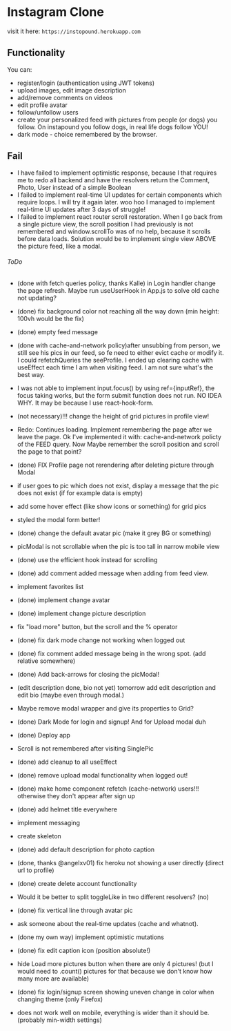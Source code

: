 #  Instagram Clone

visit it here: `https://instopound.herokuapp.com`

## Functionality
You can:
- register/login (authentication using JWT tokens)
- upload images, edit image description
- add/remove comments on videos
- edit profile avatar
- follow/unfollow users
- create your personalized feed with pictures from people (or dogs) you follow. On instapound you follow dogs, in real life dogs follow YOU!
- dark mode - choice remembered by the browser.


## Fail

- I have failed to implement optimistic response, because I that requires me to redo all backend and have the resolvers return the Comment, Photo, User instead of a simple Boolean
- I failed to implement real-time UI updates for certain components which require loops. I will try it again later. 
woo hoo I managed to implement real-time UI updates after 3 days of struggle!
- I failed to implement react router scroll restoration. When I go back from a single picture view, the scroll position I had previously is not remembered and window.scrollTo was of no help, because it scrolls before data loads. Solution would be to implement single view ABOVE the picture feed, like a modal.


###### ToDo
- (done with fetch queries policy, thanks Kalle) in Login handler change the page refresh. Maybe run useUserHook in App.js to solve 
old cache not updating? 
- (done) fix background color not reaching all the way down (min height: 100vh would be the fix) 
- (done) empty feed message 
- (done with cache-and-network policy)after unsubbing from person, we still see his pics in our feed, so fe need to either evict cache or modify it. I could refetchQueries the seeProfile. I ended up clearing cache with useEffect each time I am when visiting feed. I am not sure what's the best way. 
- I was not able to implement input.focus() by using ref={inputRef}, the focus taking works, but the form submit function does not run. NO IDEA WHY. It may be because I use react-hook-form. 
- (not necessary)!!! change the height of grid pictures in profile view! 
- Redo: Continues loading. Implement remembering the page after we leave the page. Ok I've implemented it with: cache-and-network policty of the FEED query. Now Maybe remember the scroll position and scroll the page to that point?
- (done) FIX Profile page not rerendering after deleting picture through Modal
- if user goes to pic which does not exist, display a message that the pic does not exist (if for example data is empty)

- add some hover effect (like show icons or something) for grid pics
- styled the modal form better!
- (done) change the default avatar pic (make it grey BG or something)
- picModal is not scrollable when the pic is too tall in narrow mobile view
- (done) use the efficient hook instead for scrolling
- (done) add comment added message when adding from feed view.
- implement favorites list
- (done) implement change avatar
- (done) implement change picture description
- fix "load more" button, but the scroll and the % operator
- (done) fix dark mode change not working when logged out
- (done) fix comment added message being in the wrong spot. (add relative somewhere)
- (done) Add back-arrows for closing the picModal!
- (edit description done, bio not yet) tomorrow add edit description and edit bio (maybe even through modal.)
- Maybe remove modal wrapper and give its properties to Grid?
- (done) Dark Mode for login and signup! And for Upload modal duh
- (done) Deploy app
- Scroll is not remembered after visiting SinglePic 
- (done) add cleanup to all useEffect
- (done) remove upload modal functionality when logged out!
- (done) make home component refetch (cache-network) users!!! otherwise they don't appear after sign up
- (done) add helmet title everywhere
- implement messaging
- create skeleton
- (done) add default description for photo caption
- (done, thanks @angelxv01) fix heroku not showing a user directly (direct url to profile)
- (done) create delete account functionality
- Would it be better to split toggleLike in two different resolvers? (no)
- (done) fix vertical line through avatar pic
- ask someone about the real-time updates (cache and whatnot).
- (done my own way) implement optimistic mutations
- (done) fix edit caption icon (position absolute!)
- hide Load more pictures button when there are only 4 pictures! (but I would need to .count() pictures for that because we don't know how many more are available)
- (done) fix login/signup screen showing uneven change in color when changing theme (only Firefox)
- does not work well on mobile, everything is wider than it should be. (probably min-width settings)


